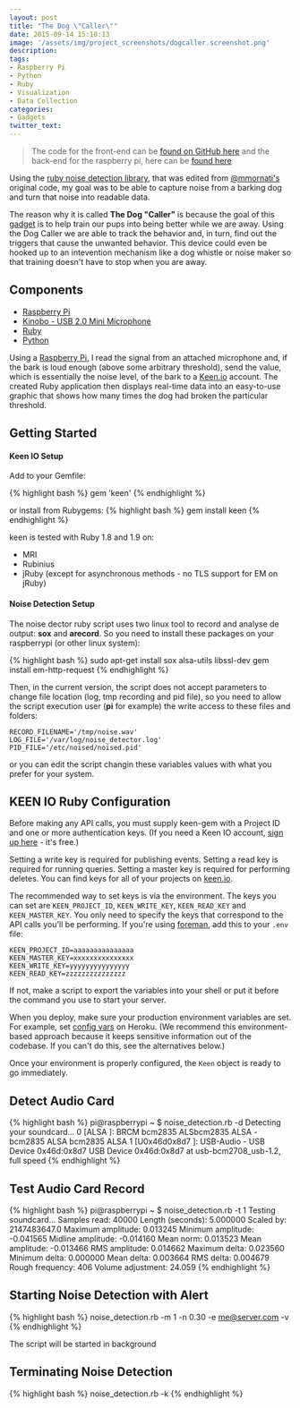 ```yaml
---
layout: post
title: "The Dog \"Caller\""
date: 2015-09-14 15:10:13
image: '/assets/img/project_screenshots/dogcaller.screenshot.png'
description:
tags:
- Raspberry Pi
- Python
- Ruby
- Visualization
- Data Collection
categories:
- Gadgets
twitter_text:
---
```


> The code for the front-end can be <a href="https://github.com/scaperoth/DogCaller">found on GitHub here</a> and the back-end for the raspberry pi, here can be <a href="https://github.com/scaperoth/ruby-noise-detection">found here</a>

Using the [ruby noise detection library](https://github.com/scaperoth/ruby-noise-detection), that was edited from [@mmornati's](https://github.com/mmornati) original code, my goal was to be able to capture noise from a barking dog and turn that noise into readable data.

The reason why it is called **The Dog \"Caller\"** is because the goal of this [gadget](categories#gadgets) is to help train our pups into being better while we are away. Using the Dog Caller we are able to track the behavior and, in turn, find out the triggers that cause the unwanted behavior. This device could even be hooked up to an intevention mechanism like a dog whistle or noise maker so that training doesn't have to stop when you are away.

## Components
* [Raspberry Pi](http://www.amazon.com/s/ref=nb_sb_noss_1?url=search-alias%3Daps&field-keywords=raspberry+pi)
* [Kinobo - USB 2.0 Mini Microphone](http://www.amazon.com/gp/product/B00IR8R7WQ?psc=1&redirect=true&ref_=oh_aui_detailpage_o00_s00)
* [Ruby](https://www.ruby-lang.org/en/)
* [Python](https://www.python.org/)

Using a [Raspberry Pi](https://www.raspberrypi.org/), I read the signal from an attached microphone and, if the bark is loud enough (above some arbitrary threshold), send the value, which is essentially the noise level, of the bark to a [Keen.io](https://keen.io/) account. The created Ruby application then displays real-time data into an easy-to-use graphic that shows how many times the dog had broken the particular threshold. 

Getting Started
------------

#### Keen IO Setup   
Add to your Gemfile:

{% highlight bash %}
gem 'keen'
{% endhighlight %}

or install from Rubygems:
{% highlight bash %}
    gem install keen
{% endhighlight %}

keen is tested with Ruby 1.8 and 1.9 on:

* MRI
* Rubinius
* jRuby (except for asynchronous methods - no TLS support for EM on jRuby)

#### Noise Detection Setup   
The noise dector ruby script uses two linux tool to record and analyse de
output: **sox** and **arecord**.
So you need to install these packages on your raspberrypi (or other linux
system):

{% highlight bash %}
sudo apt-get install sox alsa-utils libssl-dev
gem install em-http-request
{% endhighlight %}

Then, in the current version, the script does not accept parameters to change
file location (log, tmp recording and pid file), so you need to allow the script
execution user (**pi** for example) the write access to these files and folders:

	RECORD_FILENAME='/tmp/noise.wav'
	LOG_FILE='/var/log/noise_detector.log'
	PID_FILE='/etc/noised/noised.pid'

or you can edit the script changin these variables values with what you prefer
for your system.

KEEN IO Ruby Configuration
------------

Before making any API calls, you must supply keen-gem with a Project ID and one or more authentication keys.
(If you need a Keen IO account, [sign up here](https://keen.io/signup?s=gh-gem) - it's free.) 

Setting a write key is required for publishing events. Setting a read key is required for running queries. 
Setting a master key is required for performing deletes. You can find keys for all of your projects
on [keen.io](https://keen.io?s=gh-gem).

The recommended way to set keys is via the environment. The keys you can set are 
`KEEN_PROJECT_ID`, `KEEN_WRITE_KEY`, `KEEN_READ_KEY` and `KEEN_MASTER_KEY`.
You only need to specify the keys that correspond to the API calls you'll be performing. 
If you're using [foreman](http://ddollar.github.com/foreman/), add this to your `.env` file:

    KEEN_PROJECT_ID=aaaaaaaaaaaaaaa
    KEEN_MASTER_KEY=xxxxxxxxxxxxxxx
    KEEN_WRITE_KEY=yyyyyyyyyyyyyyy
    KEEN_READ_KEY=zzzzzzzzzzzzzzz

If not, make a script to export the variables into your shell or put it before the command you use to start your server.

When you deploy, make sure your production environment variables are set. For example,
set [config vars](https://devcenter.heroku.com/articles/config-vars) on Heroku. (We recommend this
environment-based approach because it keeps sensitive information out of the codebase. If you can't do this, see the alternatives below.)

Once your environment is properly configured, the `Keen` object is ready to go immediately.

Detect Audio Card
-----------------
{% highlight bash %}
pi@raspberrypi ~ $ noise_detection.rb -d
Detecting your soundcard...
0 [ALSA           ]: BRCM bcm2835 ALSbcm2835 ALSA - bcm2835 ALSA
                     bcm2835 ALSA
1 [U0x46d0x8d7    ]: USB-Audio - USB Device 0x46d:0x8d7
                     USB Device 0x46d:0x8d7 at usb-bcm2708_usb-1.2, full speed
{% endhighlight %}

Test Audio Card Record
----------------------
{% highlight bash %}
pi@raspberrypi ~ $ noise_detection.rb -t 1
Testing soundcard...
Samples read:             40000
Length (seconds):      5.000000
Scaled by:         2147483647.0
Maximum amplitude:     0.013245
Minimum amplitude:    -0.041565
Midline amplitude:    -0.014160
Mean    norm:          0.013523
Mean    amplitude:    -0.013466
RMS     amplitude:     0.014662
Maximum delta:         0.023560
Minimum delta:         0.000000
Mean    delta:         0.003664
RMS     delta:         0.004679
Rough   frequency:          406
Volume adjustment:       24.059
{% endhighlight %}

Starting Noise Detection with Alert
-----------------------------------
{% highlight bash %}
noise_detection.rb -m 1 -n 0.30 -e me@server.com -v
{% endhighlight %}

The script will be started in background

Terminating Noise Detection
---------------------------
{% highlight bash %}
noise_detection.rb -k
{% endhighlight %}